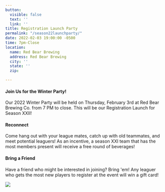 ```yaml
---
button:
  visible: false
  text: ''
  link: ''
title: Registration Launch Party
permalink: "/season22launchparty/"
date: 2022-02-03 19:00:00 -0500
time: 7pm-Close
location:
  name: Red Bear Brewing
  address: Red Bear Brewing
  city: ''
  state: ''
  zip: 

---
```

#### **Join Us for the Winter Party!**

Our 2022 Winter Party will be held on Thursday, February 3rd at Red Bear Brewing Co. from 7 PM to close. This will be our Registration Launch for Season XXII!

#### Reconnect

Come hang out with your league mates, catch up with old teammates, and meet potential leaguers! As an incentive, a season XXI team that has the most members present will receive a free round of beverages!

#### Bring a Friend

Have a friend who might be interested in joining? Bring 'em! Any leaguer who gets the most new players to register at the event will win a gift card!

![](https://mcusercontent.com/44f118b44c71d10ae3076bec3/images/97789f7d-976f-7c37-feef-49c5f7fea75e.jpeg)